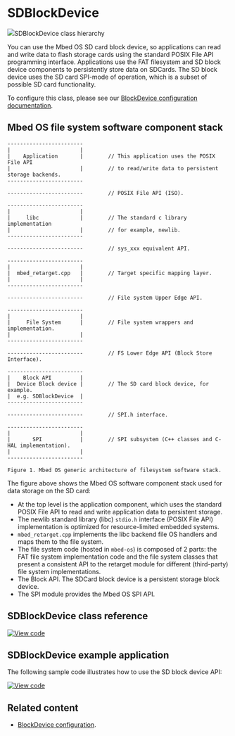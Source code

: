 # SDBlockDevice

<span class="images">![](https://os.mbed.com/docs/v5.11/mbed-os-api-doxy/class_s_d_block_device.png)<span>SDBlockDevice class hierarchy</span></span>

You can use the Mbed OS SD card block device, so applications can read and write data to flash storage cards using the standard POSIX File API programming interface. Applications use the FAT filesystem and SD block device components to persistently store data on SDCards. The SD block device uses the SD card SPI-mode of operation, which is a subset of possible SD card functionality.

To configure this class, please see our [BlockDevice configuration documentation](../reference/storage.html#blockdevice-default-configuration).

## Mbed OS file system software component stack


    ------------------------
    |                      |
    |    Application       |        // This application uses the POSIX File API
    |                      |        // to read/write data to persistent storage backends.
    ------------------------

    ------------------------        // POSIX File API (ISO).

    ------------------------
    |                      |
    |     libc             |        // The standard c library implementation
    |                      |        // for example, newlib.
    ------------------------

    ------------------------        // sys_xxx equivalent API.

    ------------------------
    |                      |
    |  mbed_retarget.cpp   |        // Target specific mapping layer.
    |                      |
    ------------------------

    ------------------------        // File system Upper Edge API.

    ------------------------
    |                      |
    |     File System      |        // File system wrappers and implementation.
    |                      |
    ------------------------

    ------------------------        // FS Lower Edge API (Block Store Interface).

    ------------------------
    |    Block API         |
    |  Device Block device |        // The SD card block device, for example.
    |  e.g. SDBlockDevice  |
    ------------------------

    ------------------------        // SPI.h interface.

    ------------------------
    |                      |
    |       SPI            |        // SPI subsystem (C++ classes and C-HAL implementation).
    |                      |
    ------------------------

    Figure 1. Mbed OS generic architecture of filesystem software stack.

The figure above shows the Mbed OS software component stack used for data storage on the SD card:

- At the top level is the application component, which uses the standard POSIX File API to read and write application data to persistent storage.
- The newlib standard library (libc) `stdio.h` interface (POSIX File API) implementation is optimized for resource-limited embedded systems.
- `mbed_retarget.cpp` implements the libc backend file OS handlers and maps them to the file system.
- The file system code (hosted in `mbed-os`) is composed of 2 parts: the FAT file system implementation code and the file system classes that present a consistent API to the retarget module for different (third-party) file system implementations.
- The Block API. The SDCard block device is a persistent storage block device.
- The SPI module provides the Mbed OS SPI API.

## SDBlockDevice class reference

[![View code](https://www.mbed.com/embed/?type=library)](https://os.mbed.com/docs/v5.11/mbed-os-api-doxy/class_s_d_block_device.html)

## SDBlockDevice example application

The following sample code illustrates how to use the SD block device API:

[![View code](https://www.mbed.com/embed/?url=https://github.com/ARMmbed/mbed-os-examples-docs_only/blob/5.11/blockdevices/SDBlockDevice)](https://github.com/ARMmbed/mbed-os-examples-docs_only/blob/5.11/blockdevices/SDBlockDevice/main.cpp)

## Related content

- [BlockDevice configuration](../reference/storage.html#blockdevice-default-configuration).
